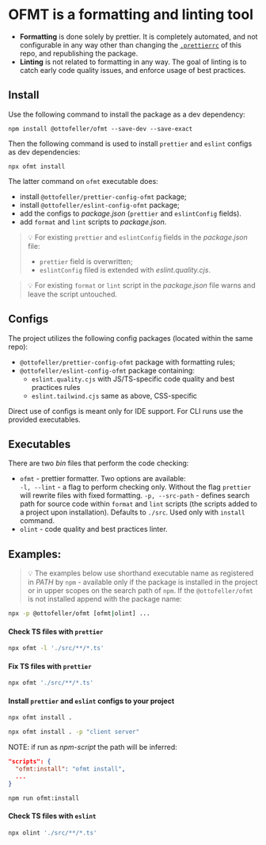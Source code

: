 # OFMT is a formatting and linting tool

* **Formatting** is done solely by prettier. It is completely automated, and not configurable in any way other than changing the [`.prettierrc`](https://github.com/quesabe/ofmt/blob/add-readme/package.json) of this repo, and republishing the package.
* **Linting** is not related to formatting in any way. The goal of linting is to catch early code quality issues, and enforce usage of best practices.

## Install

Use the following command to install the package as a dev dependency:
```shell
npm install @ottofeller/ofmt --save-dev --save-exact
```

Then the following command is used to install `prettier` and `eslint` configs as dev dependencies:
```shell
npx ofmt install
```

The latter command on `ofmt` executable does:
- install `@ottofeller/prettier-config-ofmt` package;
- install `@ottofeller/eslint-config-ofmt` package;
- add the configs to _package.json_ (`prettier` and `eslintConfig` fields).
- add `format` and `lint` scripts to _package.json_.

> 💡 For existing `prettier` and `eslintConfig` fields in the _package.json_ file:
> - `prettier` field is overwritten;
> - `eslintConfig` filed is extended with _eslint.quality.cjs_.

> 💡 For existing `format` or `lint` script in the _package.json_ file warns and leave the script untouched.

## Configs

The project utilizes the following config packages (located within the same repo):
- `@ottofeller/prettier-config-ofmt` package with formatting rules;
- `@ottofeller/eslint-config-ofmt` package containing:
  - `eslint.quality.cjs` with JS/TS-specific code quality and best practices rules
  - `eslint.tailwind.cjs` same as above, CSS-specific

Direct use of configs is meant only for IDE support. For CLI runs use the provided executables.

## Executables

There are two _bin_ files that perform the code checking:
- `ofmt` - prettier formatter. Two options are available:\
  `-l, --lint` - a flag to perform checking only. Without the flag `prettier` will rewrite files with fixed formatting.
  `-p, --src-path` - defines search path for source code within `format` and `lint` scripts (the scripts added to a project upon installation). Defaults to `./src`. Used only with `install` command.
- `olint` - code quality and best practices linter.

## Examples:

> 💡 The examples below use shorthand executable name as registered in _PATH_ by `npm` - available only if the package is installed in the project or in upper scopes on the search path of `npm`. If the `@ottofeller/ofmt` is not installed append with the package name:
```bash
npx -p @ottofeller/ofmt [ofmt|olint] ...
```

#### Check TS files with `prettier`
```bash
npx ofmt -l './src/**/*.ts'
```

#### Fix TS files with `prettier`
```bash
npx ofmt './src/**/*.ts'
```

#### Install `prettier` and `eslint` configs to your project
```bash
npx ofmt install .
```
```bash
npx ofmt install . -p "client server"
```
NOTE: if run as _npm-script_ the path will be inferred:
```json
"scripts": {
  "ofmt:install": "ofmt install",
  ...
}
```
```bash
npm run ofmt:install
```

#### Check TS files with `eslint`
```bash
npx olint './src/**/*.ts'
```
